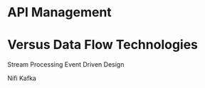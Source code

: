 
# API Management

# Versus Data Flow Technologies

Stream Processing
Event Driven Design

Nifi
Kafka
